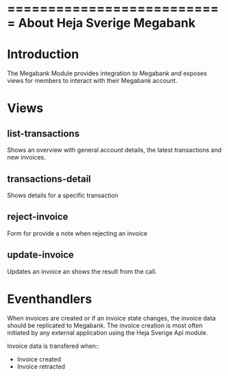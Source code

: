 ===========================
About Heja Sverige Megabank
===========================


Introduction
============
The Megabank Module provides integration to Megabank and exposes views for members to interact with their Megabank account.


Views
=====

list-transactions
-----------------
Shows an overview with general account details, the latest transactions and new invoices.


transactions-detail
-------------------
Shows details for a specific transaction


reject-invoice
--------------
Form for provide a note when rejecting an invoice

update-invoice
--------------
Updates an invoice an shows the result from the call.


Eventhandlers
=============
When invoices are created or if an invoice state changes, the invoice data should be replicated to Megabank. The invoice
creation is most often initiated by any external application using the Heja Sverige Api module.

Invoice data is transfered when::
* Invoice created
* Invoice retracted

